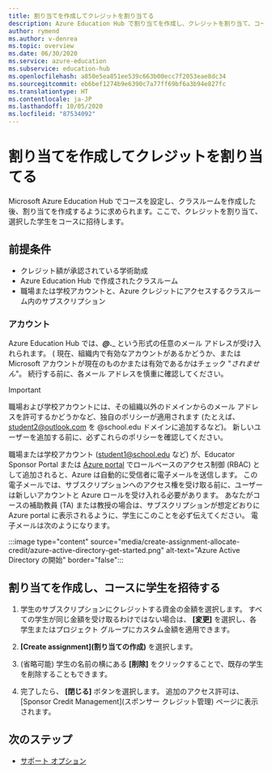 ```yaml
---
title: 割り当てを作成してクレジットを割り当てる
description: Azure Education Hub で割り当てを作成し、クレジットを割り当て、コースに学生を招待する方法について説明します。
author: rymend
ms.author: v-denrea
ms.topic: overview
ms.date: 06/30/2020
ms.service: azure-education
ms.subservice: education-hub
ms.openlocfilehash: a850e5ea851ee539c663b00ecc7f2053eae8dc34
ms.sourcegitcommit: eb6bef1274b9e6390c7a77ff69bf6a3b94e827fc
ms.translationtype: HT
ms.contentlocale: ja-JP
ms.lasthandoff: 10/05/2020
ms.locfileid: "87534092"
---
```

# <a name="create-an-assignment-and-allocate-credit"></a>割り当てを作成してクレジットを割り当てる

Microsoft Azure Education Hub でコースを設定し、クラスルームを作成した後、割り当てを作成するように求められます。ここで、クレジットを割り当て、選択した学生をコースに招待します。

## <a name="prerequisites"></a>前提条件

- クレジット額が承認されている学術助成
- Azure Education Hub で作成されたクラスルーム
- 職場または学校アカウントと、Azure クレジットにアクセスするクラスルーム内のサブスクリプション

### <a name="accounts"></a>アカウント

Azure Education Hub では、_____@___.___ という形式の任意のメール アドレスが受け入れられます。 ( 現在、組織内で有効なアカウントがあるかどうか、または Microsoft アカウントが現在のものかまたは有効であるかはチェック "*されません*"。 続行する前に、各メール アドレスを慎重に確認してください。

> [!IMPORTANT]
> 職場および学校アカウントには、その組織以外のドメインからのメール アドレスを許可するかどうかなど、独自のポリシーが適用されます (たとえば、student2@outlook.com を @school.edu ドメインに追加するなど)。 新しいユーザーを追加する前に、必ずこれらのポリシーを確認してください。

職場または学校アカウント (student1@school.edu など) が、Educator Sponsor Portal または [Azure portal](https://portal.azure.com) でロールベースのアクセス制御 (RBAC) として追加されると、Azure は自動的に受信者に電子メールを送信します。 この電子メールでは、サブスクリプションへのアクセス権を受け取る前に、ユーザーは新しいアカウントと Azure ロールを受け入れる必要があります。 あなたがコースの補助教員 (TA) または教授の場合は、サブスクリプションが想定どおりに Azure portal に表示されるように、学生にこのことを必ず伝えてください。 電子メールは次のようになります。

:::image type="content" source="media/create-assignment-allocate-credit/azure-active-directory-get-started.png" alt-text="Azure Active Directory の開始" border="false":::

## <a name="create-an-assignment-and-invite-students-to-the-course"></a>割り当てを作成し、コースに学生を招待する

1. 学生のサブスクリプションにクレジットする資金の金額を選択します。 すべての学生が同じ金額を受け取るわけではない場合は、 **[変更]** を選択し、各学生またはプロジェクト グループにカスタム金額を適用できます。

1. **[Create assignment]\(割り当ての作成\)** を選択します。
1. (省略可能) 学生の名前の横にある **[削除]** をクリックすることで、既存の学生を削除することもできます。
1. 完了したら、 **[閉じる]** ボタンを選択します。 追加のアクセス許可は、[Sponsor Credit Management]\(スポンサー クレジット管理\) ページに表示されます。

## <a name="next-steps"></a>次のステップ

- [サポート オプション](educator-service-desk.md)
